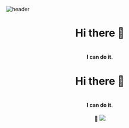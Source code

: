 ![header](https://capsule-render.vercel.app/api?type=Cylinder&text=Hello%20World!&animation=fadeIn)


<div align="center">
<h1 align="center">
Hi there 👋
<h1>
<h4 align="center">I can do it.</h4>
<h1 >Hi there 👋<h1>
<h4 >I can do it.</h4>
<div align="center">
🔧
<img src="https://img.shields.io/badge/HTML5-E34F26?style=flat&logo=HTML5&logoColor=white" />












<!--
**kim-hyeona/kim-hyeona** is a ✨ _special_ ✨ repository because its `README.md` (this file) appears on your GitHub profile.

Here are some ideas to get you started:

- 🔭 I’m currently working on ...
- 🌱 I’m currently learning ...ㅇㄹㅇㄹ
- 👯 I’m looking to collaborate on ...
- 🤔 I’m looking for help with ...
- 💬 Ask me about ...
- 📫 How to reach me: ...
- 😄 Pronouns: ...
- ⚡ Fun fact: ...
-->
